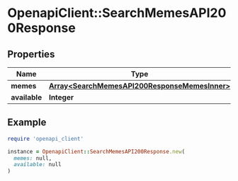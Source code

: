 # OpenapiClient::SearchMemesAPI200Response

## Properties

| Name | Type | Description | Notes |
| ---- | ---- | ----------- | ----- |
| **memes** | [**Array&lt;SearchMemesAPI200ResponseMemesInner&gt;**](SearchMemesAPI200ResponseMemesInner.md) |  | [optional] |
| **available** | **Integer** |  | [optional] |

## Example

```ruby
require 'openapi_client'

instance = OpenapiClient::SearchMemesAPI200Response.new(
  memes: null,
  available: null
)
```

